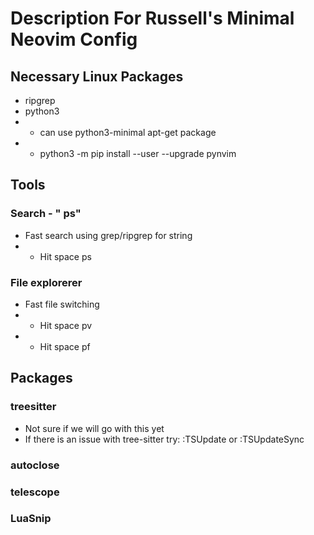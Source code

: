 # Description For Russell's Minimal Neovim Config

## Necessary Linux Packages
 - ripgrep
 - python3
 - - can use python3-minimal apt-get package
 - - python3 -m pip install --user --upgrade pynvim

## Tools
### Search - " ps"
 - Fast search using grep/ripgrep for string
 - - Hit space ps

### File explorerer
 - Fast file switching
 - - Hit space pv
 - - Hit space pf


## Packages

### treesitter
 - Not sure if we will go with this yet
 - If there is an issue with tree-sitter try:
    :TSUpdate or :TSUpdateSync

### autoclose

### telescope

### LuaSnip


